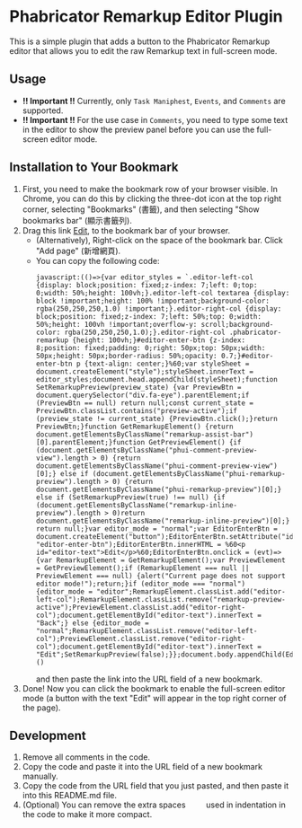 # Phabricator Remarkup Editor Plugin

This is a simple plugin that adds a button to the Phabricator Remarkup editor that allows you to edit the raw Remarkup text in full-screen mode.

## Usage
- **!! Important !!** Currently, only `Task Maniphest`, `Events`, and `Comments` are supported.
- **!! Important !!** For the use case in `Comments`, you need to type some text in the editor to show the preview panel before you can use the full-screen editor mode.

## Installation to Your Bookmark
<!-- Set the bookmark row to visible -->
1. First, you need to make the bookmark row of your browser visible. In Chrome, you can do this by clicking the three-dot icon at the top right corner, selecting "Bookmarks" (書籤), and then selecting "Show bookmarks bar" (顯示書籤列).
2.  Drag this link 
<a href='javascript:(()=>{var editor_styles = `.editor-left-col {display: block;position: fixed;z-index: 7;left: 0;top: 0;width: 50%;height: 100vh;}.editor-left-col textarea {display: block !important;height: 100% !important;background-color: rgba(250,250,250,1.0) !important;}.editor-right-col {display: block;position: fixed;z-index: 7;left: 50%;top: 0;width: 50%;height: 100vh !important;overflow-y: scroll;background-color: rgba(250,250,250,1.0);}.editor-right-col .phabricator-remarkup {height: 100vh;}#editor-enter-btn {z-index: 8;position: fixed;padding: 0;right: 50px;top: 50px;width: 50px;height: 50px;border-radius: 50%;opacity: 0.7;}#editor-enter-btn p {text-align: center;}%60;var styleSheet = document.createElement("style");styleSheet.innerText = editor_styles;document.head.appendChild(styleSheet);function SetRemarkupPreview(preview_state) {var PreviewBtn = document.querySelector("div.fa-eye").parentElement;if (PreviewBtn == null) return null;const current_state = PreviewBtn.classList.contains("preview-active");if (preview_state != current_state) {PreviewBtn.click();}return PreviewBtn;}function GetRemarkupElement() {return document.getElementsByClassName("remarkup-assist-bar")[0].parentElement;}function GetPreviewElement() {if (document.getElementsByClassName("phui-comment-preview-view").length > 0) {return document.getElementsByClassName("phui-comment-preview-view")[0];} else if (document.getElementsByClassName("phui-remarkup-preview").length > 0) {return document.getElementsByClassName("phui-remarkup-preview")[0];} else if (SetRemarkupPreview(true) !== null) {if (document.getElementsByClassName("remarkup-inline-preview").length > 0)return document.getElementsByClassName("remarkup-inline-preview")[0];} return null;}var editor_mode = "normal";var EditorEnterBtn = document.createElement("button");EditorEnterBtn.setAttribute("id", "editor-enter-btn");EditorEnterBtn.innerHTML = %60<p id="editor-text">Edit</p>%60;EditorEnterBtn.onclick = (evt)=>{var RemarkupElement = GetRemarkupElement();var PreviewElement = GetPreviewElement();if (RemarkupElement === null || PreviewElement === null) {alert("Current page does not support editor mode!");return;}if (editor_mode === "normal") {editor_mode = "editor";RemarkupElement.classList.add("editor-left-col");RemarkupElement.classList.remove("remarkup-preview-active");PreviewElement.classList.add("editor-right-col");document.getElementById("editor-text").innerText = "Back";} else {editor_mode = "normal";RemarkupElement.classList.remove("editor-left-col");PreviewElement.classList.remove("editor-right-col");document.getElementById("editor-text").innerText = "Edit";SetRemarkupPreview(false);}};document.body.appendChild(EditorEnterBtn);})()'>Edit</a>,
to the bookmark bar of your browser. 
    - (Alternatively), Right-click on the space of the bookmark bar. Click "Add page" (新增網頁).
    - You can copy the following code: 
        ```
        javascript:(()=>{var editor_styles = `.editor-left-col {display: block;position: fixed;z-index: 7;left: 0;top: 0;width: 50%;height: 100vh;}.editor-left-col textarea {display: block !important;height: 100% !important;background-color: rgba(250,250,250,1.0) !important;}.editor-right-col {display: block;position: fixed;z-index: 7;left: 50%;top: 0;width: 50%;height: 100vh !important;overflow-y: scroll;background-color: rgba(250,250,250,1.0);}.editor-right-col .phabricator-remarkup {height: 100vh;}#editor-enter-btn {z-index: 8;position: fixed;padding: 0;right: 50px;top: 50px;width: 50px;height: 50px;border-radius: 50%;opacity: 0.7;}#editor-enter-btn p {text-align: center;}%60;var styleSheet = document.createElement("style");styleSheet.innerText = editor_styles;document.head.appendChild(styleSheet);function SetRemarkupPreview(preview_state) {var PreviewBtn = document.querySelector("div.fa-eye").parentElement;if (PreviewBtn == null) return null;const current_state = PreviewBtn.classList.contains("preview-active");if (preview_state != current_state) {PreviewBtn.click();}return PreviewBtn;}function GetRemarkupElement() {return document.getElementsByClassName("remarkup-assist-bar")[0].parentElement;}function GetPreviewElement() {if (document.getElementsByClassName("phui-comment-preview-view").length > 0) {return document.getElementsByClassName("phui-comment-preview-view")[0];} else if (document.getElementsByClassName("phui-remarkup-preview").length > 0) {return document.getElementsByClassName("phui-remarkup-preview")[0];} else if (SetRemarkupPreview(true) !== null) {if (document.getElementsByClassName("remarkup-inline-preview").length > 0)return document.getElementsByClassName("remarkup-inline-preview")[0];} return null;}var editor_mode = "normal";var EditorEnterBtn = document.createElement("button");EditorEnterBtn.setAttribute("id", "editor-enter-btn");EditorEnterBtn.innerHTML = %60<p id="editor-text">Edit</p>%60;EditorEnterBtn.onclick = (evt)=>{var RemarkupElement = GetRemarkupElement();var PreviewElement = GetPreviewElement();if (RemarkupElement === null || PreviewElement === null) {alert("Current page does not support editor mode!");return;}if (editor_mode === "normal") {editor_mode = "editor";RemarkupElement.classList.add("editor-left-col");RemarkupElement.classList.remove("remarkup-preview-active");PreviewElement.classList.add("editor-right-col");document.getElementById("editor-text").innerText = "Back";} else {editor_mode = "normal";RemarkupElement.classList.remove("editor-left-col");PreviewElement.classList.remove("editor-right-col");document.getElementById("editor-text").innerText = "Edit";SetRemarkupPreview(false);}};document.body.appendChild(EditorEnterBtn);})()
        ```
        and then paste the link into the URL field of a new bookmark.
3. Done! Now you can click the bookmark to enable the full-screen editor mode (a button with the text "Edit" will appear in the top right corner of the page).


## Development
1. Remove all comments in the code.
2. Copy the code and paste it into the URL field of a new bookmark manually.
3. Copy the code from the URL field that you just pasted, and then paste it into this README.md file.
4. (Optional) You can remove the extra spaces `    ` used in indentation in the code to make it more compact.